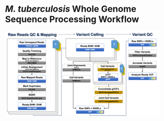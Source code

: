 # _M. tuberculosis_ Whole Genome Sequence Processing Workflow

![Image of Workflow](https://github.com/cwchang-nereus/Mtb_WGS_Processing/blob/main/WGS_workflow.png)

